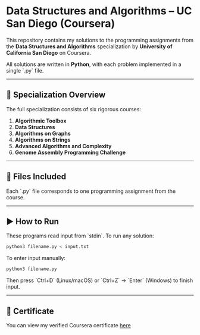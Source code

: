 # Data Structures and Algorithms – UC San Diego (Coursera)

This repository contains my solutions to the programming assignments from the **Data Structures and Algorithms** specialization by **University of California San Diego** on Coursera.

All solutions are written in **Python**, with each problem implemented in a single \`.py\` file.

---

## 📘 Specialization Overview

The full specialization consists of six rigorous courses:

1. **Algorithmic Toolbox**
2. **Data Structures**
3. **Algorithms on Graphs**
4. **Algorithms on Strings**
5. **Advanced Algorithms and Complexity**
6. **Genome Assembly Programming Challenge**

---

## 📁 Files Included

Each \`.py\` file corresponds to one programming assignment from the course.

---

## ▶️ How to Run

These programs read input from \`stdin\`. To run any solution:

```bash
python3 filename.py < input.txt
```

To enter input manually:

```bash
python3 filename.py
```

Then press \`Ctrl+D\` (Linux/macOS) or \`Ctrl+Z\` → \`Enter\` (Windows) to finish input.

---

## 📜 Certificate

You can view my verified Coursera certificate [here](https://www.coursera.org/account/accomplishments/specialization/XY94V0PO1LJP)
